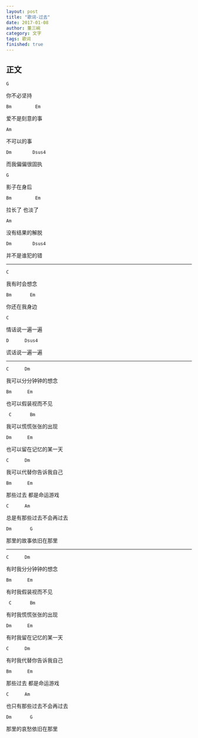 ```yaml
---
layout: post
title: "歌词-过去"
date: 2017-01-08
author: 董三碗
category: 文字
tags: 歌词
finished: true
---
```


## 正文

    G

你不必坚持

    Bm         Em

爱不是刻意的事

    Am

不可以的事

    Dm        Dsus4

而我偏偏很固执

    G

影子在身后

    Bm         Em

拉长了 也淡了

    Am

没有结果的解脱

    Dm        Dsus4

并不是谁犯的错

-------

    C

我有时会想念

    Bm       Em

你还在我身边

    C

情话说一遍一遍

    D      Dsus4

谎话说一遍一遍

-------

    C      Dm

我可以分分钟钟的想念

    Bm      Em

也可以假装视而不见

     C       Bm

我可以慌慌张张的出现

    Dm      Em

也可以留在记忆的某一天

    C      Dm

我可以代替你告诉我自己

    Bm      Em

那些过去 都是命运游戏

    C      Am

总是有那些过去不会再过去

    Dm       G

那里的故事依旧在那里

------- 

    C      Dm

有时我分分钟钟的想念

    Bm      Em

有时我假装视而不见

     C       Bm

有时我慌慌张张的出现

    Dm      Em

有时我留在记忆的某一天

    C      Dm

有时我代替你告诉我自己

    Bm      Em

那些过去 都是命运游戏

    C      Am

也只有那些过去不会再过去

    Dm       G

那里的哀愁依旧在那里
